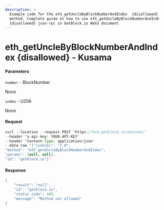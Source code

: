 ```yaml
---
description: >-
  Example code for the eth_getUncleByBlockNumberAndIndex  {disallowed} json-rpc
  method. Сomplete guide on how to use eth_getUncleByBlockNumberAndIndex 
  {disallowed} json-rpc in GetBlock.io Web3 document
---
```


# eth\_getUncleByBlockNumberAndIndex {disallowed} - Kusama

#### Parameters

`number` - BlockNumber

None

`index` - U256

None

#### Request

```java
curl --location --request POST 'https://ksm.getblock.io/mainnet/' 
--header 'x-api-key: YOUR-API-KEY' 
--header 'Content-Type: application/json' 
--data-raw '{"jsonrpc": "2.0",
"method": "eth_getUncleByBlockNumberAndIndex",
"params": [null, null],
"id": "getblock.io"}'
```

#### Response

```java
{
    "result": "null",
    "id": "getblock.io",
    "status_code": 405,
    "message": "Method not allowed"
}
```
